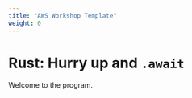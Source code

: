 ```yaml
---
title: "AWS Workshop Template"
weight: 0
---
```


# Rust\: Hurry up and `.await`

Welcome to the program.

